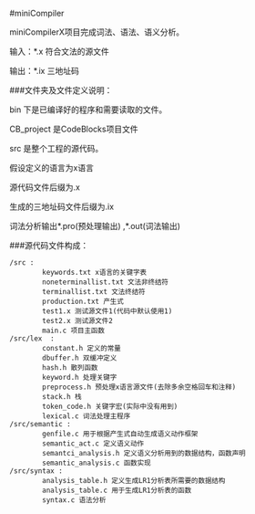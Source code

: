 #miniCompiler

miniCompilerX项目完成词法、语法、语义分析。

输入：*.x  符合文法的源文件

输出：*.ix 三地址码

###文件夹及文件定义说明：


bin 下是已编译好的程序和需要读取的文件。

CB_project 是CodeBlocks项目文件

src 是整个工程的源代码。


假设定义的语言为x语言

源代码文件后缀为.x

生成的三地址码文件后缀为.ix

词法分析输出*.pro(预处理输出) ,*.out(词法输出)

###源代码文件构成：

	/src : 
			keywords.txt x语言的关键字表
			noneterminallist.txt 文法非终结符
			terminallist.txt 文法终结符
			production.txt 产生式
			test1.x 测试源文件1(代码中默认使用1)
			test2.x 测试源文件2
			main.c 项目主函数
	/src/lex  :
			constant.h 定义的常量
			dbuffer.h 双缓冲定义
			hash.h 散列函数
			keyword.h 处理关键字
			preprocess.h 预处理x语言源文件(去除多余空格回车和注释)
			stack.h 栈
			token_code.h 关键字宏(实际中没有用到)
			lexical.c 词法处理主程序
	/src/semantic :
			genfile.c 用于根据产生式自动生成语义动作框架
			semantic_act.c 定义语义动作
			semantci_analysis.h 定义语义分析用到的数据结构，函数声明
			semantic_analysis.c 函数实现
	/src/syntax :
			analysis_table.h 定义生成LR1分析表所需要的数据结构
			analysis_table.c 用于生成LR1分析表的函数
			syntax.c 语法分析
			